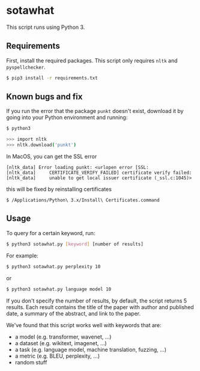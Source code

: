 # sotawhat

This script runs using Python 3.

## Requirements

First, install the required packages. This script only requires ``nltk`` and ``pyspellchecker``.

```bash
$ pip3 install -r requirements.txt
```

## Known bugs and fix

If you run the error that the package ``punkt`` doesn't exist, download it by going into your Python environment and running:

```bash
$ python3

>>> import nltk
>>> nltk.download('punkt')
```

In MacOS, you can get the SSL error

```
[nltk_data] Error loading punkt: <urlopen error [SSL:
[nltk_data]     CERTIFICATE_VERIFY_FAILED] certificate verify failed:
[nltk_data]     unable to get local issuer certificate (_ssl.c:1045)>
```

this will be fixed by reinstalling certificates
```shell
$ /Applications/Python\ 3.x/Install\ Certificates.command
```

## Usage

To query for a certain keyword, run:

```bash
$ python3 sotawhat.py [keyword] [number of results]
```

For example:

```bash
$ python3 sotawhat.py perplexity 10
```

or 

```bash
$ python3 sotawhat.py language model 10
```

If you don't specify the number of results, by default, the script returns 5 results. Each result contains the title of the paper with author and published date, a summary of the abstract, and link to the paper.

We've found that this script works well with keywords that are:
+ a model (e.g. transformer, wavenet, ...)
+ a dataset (e.g. wikitext, imagenet, ...)
+ a task (e.g. language model, machine translation, fuzzing, ...)
+ a metric (e.g. BLEU, perplexity, ...)
+ random stuff
